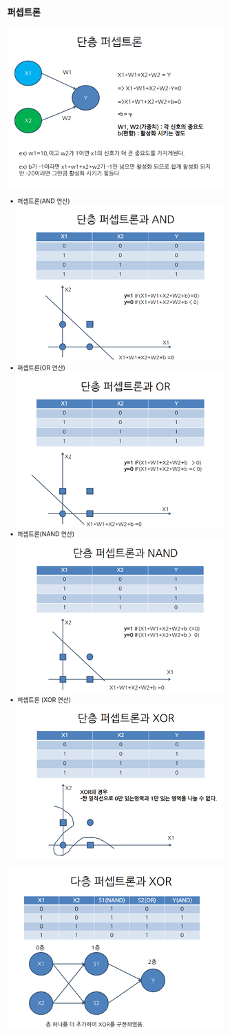 ## 퍼셉트론
![p1](./img/p1.png)

- 퍼셉트론(AND 연산)
![p2](./img/p2.png)<br>
- 퍼셉트론(OR 연산)
![p3](./img/p3.png)<br>
- 퍼셉트론(NAND 연산)
![p4](./img/p4.png)<br>
- 퍼셉트론 (XOR 연산)
![p5](./img/p5.png)<br>

![p6](./img/p6.png)<br>

